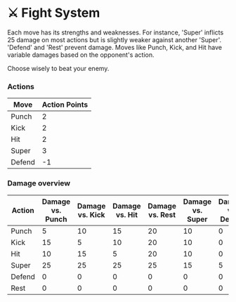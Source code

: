 # ⚔️ Fight System

Each move has its strengths and weaknesses. 
For instance, 'Super' inflicts 25 damage on most actions but is slightly weaker against another 'Super'. 'Defend' and 'Rest' prevent damage. Moves like Punch, Kick, and Hit have variable damages based on the opponent's action.

Choose wisely to beat your enemy.

### Actions

| Move   | Action Points |
|--------|---------------|
| Punch  | 2             |
| Kick   | 2             |
| Hit    | 2             |
| Super  | 3             |
| Defend | -1            |

### Damage overview

 Action   | Damage vs. Punch | Damage vs. Kick | Damage vs. Hit | Damage vs. Rest | Damage vs. Super | Damage vs. Defend |
|----------|------------------|-----------------|----------------|-----------------|------------------|-------------------|
| Punch    | 5                | 10              | 15             | 20              | 10               | 0                 |
| Kick     | 15               | 5               | 10             | 20              | 10               | 0                 |
| Hit      | 10               | 15              | 5              | 20              | 10               | 0                 |
| Super    | 25               | 25              | 25             | 25              | 15               | 5                 |
| Defend   | 0                | 0               | 0              | 0               | 0                | 0                 |
| Rest     | 0                | 0               | 0              | 0               | 0                | 0                 |


[def]: img/Arena_fight.png